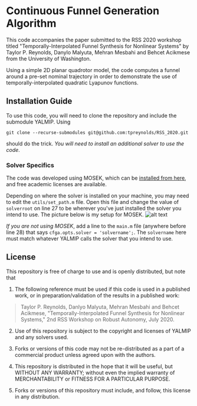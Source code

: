 # Continuous Funnel Generation Algorithm

This code accompanies the paper submitted to the RSS 2020 workshop titled "Temporally-Interpolated Funnel Synthesis for Nonlinear Systems" by Taylor P. Reynolds, Danylo Malyuta, Mehran Mesbahi and Behcet Acikmese from the University of Washington.

Using a simple 2D planar quadrotor model, the code computes a funnel around a pre-set nominal trajectory in order to demonstrate the use of temporally-interpolated quadratic Lyapunov functions. 

## Installation Guide

To use this code, you will need to clone the repository and include the submodule YALMIP. Using

`git clone --recurse-submodules git@github.com:tpreynolds/RSS_2020.git`

should do the trick. *You will need to install an additional solver to use the code*. 

### Solver Specifics
The code was developed using MOSEK, which can be [installed from here](https://www.mosek.com/downloads/), and free academic licenses are available. 

Depending on where the solver is installed on your machine, you may need to edit the `utils/set_path.m` file. Open this file and change the value of `solverroot` on line 27 to be wherever you've just installed the solver you intend to use. The picture below is my setup for MOSEK. 
![alt text][solverroot]

[solverroot]: https://github.com/tpreynolds/RSS_2020/blob/master/figs/solverroot.png

*If you are not using MOSEK*, add a line to the `main.m` file (anywhere before line 28) that says `cfga.opts.solver = 'solvername';`. The `solvername` here must match whatever YALMIP calls the solver that you intend to use.  

## License 

This repository is free of charge to use and is openly distributed, but note that

1. The following reference must be used if this code is used in a published work, or in preparation/validation of the results in a published work:
> Taylor P. Reynolds, Danlyo Malyuta, Mehran Mesbahi and Behcet Acikmese, "Temporally-Interpolated Funnel Synthesis for Nonlinear Systems," 2nd RSS Workshop on Robust Autonomy, July 2020.

2. Use of this repository is subject to the copyright and licenses of YALMIP and any solvers used.

3. Forks or versions of this code may not be re-distributed as a part of a commercial product unless agreed upon with the authors.

4. This repository is distributed in the hope that it will be useful, but WITHOUT ANY WARRANTY; without even the implied warranty of MERCHANTABILITY or FITNESS FOR A PARTICULAR PURPOSE.

5. Forks or versions of this repository must include, and follow, this license in any distribution. 
